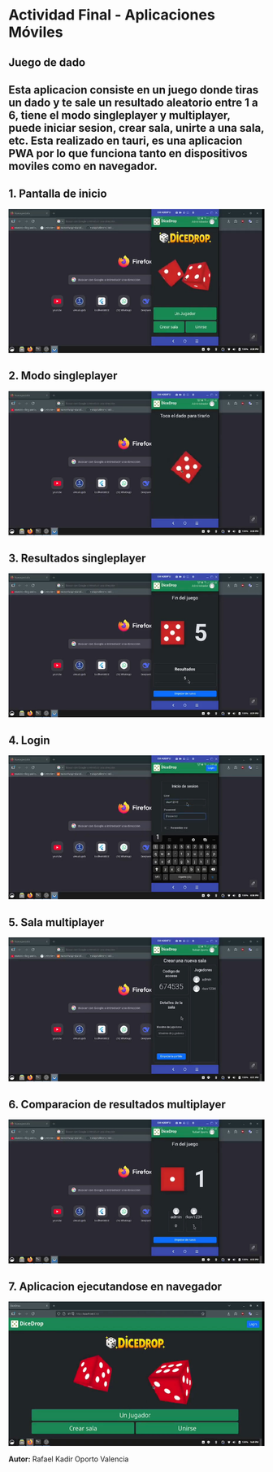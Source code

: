 # Actividad Final - Aplicaciones Móviles

## Juego de dado
Esta aplicacion consiste en un juego donde tiras un dado y te sale un resultado aleatorio entre 1 a 6, tiene el modo singleplayer y multiplayer, puede iniciar sesion, crear sala, unirte a una sala, etc. Esta realizado en tauri, es una aplicacion PWA por lo que funciona tanto en dispositivos moviles como en navegador.
---
## 1. Pantalla de inicio
![img1](./Imagenes/1.jpg)

## 2. Modo singleplayer
![img2](./Imagenes/2.jpg)

## 3. Resultados singleplayer
![img3](./Imagenes/3.jpg)

## 4. Login
![img4](./Imagenes/4.jpg)

## 5. Sala multiplayer
![img5](./Imagenes/5.jpg)

## 6. Comparacion de resultados multiplayer
![img6](./Imagenes/6.jpg)

## 7. Aplicacion ejecutandose en navegador
![img7](./Imagenes/7.jpg)

**Autor:** Rafael Kadir Oporto Valencia